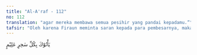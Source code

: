 ```yaml
---
title: "Al-A'raf - 112"
no: 112
translation: "agar mereka membawa semua pesihir yang pandai kepadamu.”"
tafsir: "Oleh karena Firaun meminta saran kepada para pembesarnya, maka mereka mengajukan saran agar Musa dan saudaranya (yaitu Nabi Harun) ditahan, dan penyelesaian masalahnya ditangguhkan buat sementara. Di samping itu, Para pembesar Firaun itu mengatakan bahwa Firaun harus segera mengirim utusan, ke semua pelosok negeri, untuk mengumpulkan ahli-ahli sihir yang sangat mahir, yang diharapkan akan dapat mengalahkan mukjizat Nabi Musa yang telah diperlihatkan kepada mereka.\n\nAdanya saran mereka untuk menangguhkan persoalan Nabi Musa, menunjukkan bahwa Firaun telah berniat untuk membunuh Nabi Musa dan saudaranya Harun. Lalu para pembesar menyarankan, agar Firaun tidak tergesa-gesa melaksanakan pembunuhan itu, sebelum diuji kebenarannya dengan dihadapkan kepada ahli-ahli sihir yang pandai, sehingga persoalan menjadi jelas bagi orang banyak.\n\nDari ayat ini dapat dipahami, bahwa adanya saran untuk mengumpulkan semua ahli sihir yang paling mahir yang ada di negeri Mesir pada masa itu, menunjukkan betapa hebatnya mukjizat yang dikaruniakan Allah kepada Nabi Musa, sehingga mereka merasa perlu untuk mengumpulkan semua ahli sihir yang pandai untuk melawannya. Di samping menunjukkan kebodohan Firaun dan para pengikutnya, yang tidak bisa memahami bahwa yang diperlihatkan oleh Nabi Musa kepada mereka adalah anugerah Allah Yang Mahakuasa. Karena ketidakfahaman mereka, maka mereka mengira sama dengan sihir. Selain itu peristiwa ini juga menunjukkan, bahwa salah satu dari sifat manusia ialah suka menentang meskipun ia melihat sesuatu yang benar. Sifat inilah yang mendorong Firaun dan para pengikutnya untuk mengumpulkan ahli-ahli sihirnya untuk menentang Nabi Musa as. \n\nBila diselidiki motif yang mendorong mereka untuk menentang rasul dan agama yang dibawanya, tak lain adalah kekhawatiran mereka akan kehilangan pengaruh, dan keinginan mereka untuk mempertahankan kedudukan, kekuasaan, kewibawaan, dan harta benda. Maka para pemuka Firaun itu menghasut Firaun dengan menyatakan, bahwa Musa bermaksud untuk merebut kekuasaan dari tangan Firaun, dan mengusirnya dari negerinya. Sikap menjilat semacam itu senantiasa dijumpai sepanjang masa."
---
```


يَأْتُوْكَ بِكُلِّ سٰحِرٍ عَلِيْمٍ
